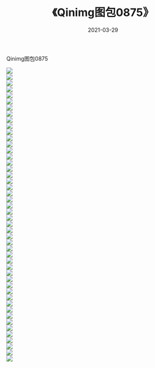 ﻿---
layout: post
title:  《Qinimg图包0875》
date:   2021-03-29
img: http://imgx.orgx.ga/Qinimg图包/Qinimg图包0875/000.jpg
categories: [美女, 清纯, 唯美]
---

Qinimg图包0875

 ![](http://imgx.orgx.ga/Qinimg图包/Qinimg图包0875/001.jpg) <br>![](http://imgx.orgx.ga/Qinimg图包/Qinimg图包0875/002.jpg) <br>![](http://imgx.orgx.ga/Qinimg图包/Qinimg图包0875/003.jpg) <br>![](http://imgx.orgx.ga/Qinimg图包/Qinimg图包0875/004.jpg) <br>![](http://imgx.orgx.ga/Qinimg图包/Qinimg图包0875/005.jpg) <br>![](http://imgx.orgx.ga/Qinimg图包/Qinimg图包0875/006.jpg) <br>![](http://imgx.orgx.ga/Qinimg图包/Qinimg图包0875/007.jpg) <br>![](http://imgx.orgx.ga/Qinimg图包/Qinimg图包0875/008.jpg) <br>![](http://imgx.orgx.ga/Qinimg图包/Qinimg图包0875/009.jpg) <br>![](http://imgx.orgx.ga/Qinimg图包/Qinimg图包0875/010.jpg) <br>![](http://imgx.orgx.ga/Qinimg图包/Qinimg图包0875/011.jpg) <br>![](http://imgx.orgx.ga/Qinimg图包/Qinimg图包0875/012.jpg) <br>![](http://imgx.orgx.ga/Qinimg图包/Qinimg图包0875/013.jpg) <br>![](http://imgx.orgx.ga/Qinimg图包/Qinimg图包0875/014.jpg) <br>![](http://imgx.orgx.ga/Qinimg图包/Qinimg图包0875/015.jpg) <br>![](http://imgx.orgx.ga/Qinimg图包/Qinimg图包0875/016.jpg) <br>![](http://imgx.orgx.ga/Qinimg图包/Qinimg图包0875/017.jpg) <br>![](http://imgx.orgx.ga/Qinimg图包/Qinimg图包0875/018.jpg) <br>![](http://imgx.orgx.ga/Qinimg图包/Qinimg图包0875/019.jpg) <br>![](http://imgx.orgx.ga/Qinimg图包/Qinimg图包0875/020.jpg) <br>![](http://imgx.orgx.ga/Qinimg图包/Qinimg图包0875/021.jpg) <br>![](http://imgx.orgx.ga/Qinimg图包/Qinimg图包0875/022.jpg) <br>![](http://imgx.orgx.ga/Qinimg图包/Qinimg图包0875/023.jpg) <br>![](http://imgx.orgx.ga/Qinimg图包/Qinimg图包0875/024.jpg) <br>![](http://imgx.orgx.ga/Qinimg图包/Qinimg图包0875/025.jpg) <br>![](http://imgx.orgx.ga/Qinimg图包/Qinimg图包0875/026.jpg) <br>![](http://imgx.orgx.ga/Qinimg图包/Qinimg图包0875/027.jpg) <br>![](http://imgx.orgx.ga/Qinimg图包/Qinimg图包0875/028.jpg) <br>![](http://imgx.orgx.ga/Qinimg图包/Qinimg图包0875/029.jpg) <br>![](http://imgx.orgx.ga/Qinimg图包/Qinimg图包0875/030.jpg) <br>![](http://imgx.orgx.ga/Qinimg图包/Qinimg图包0875/031.jpg) <br>![](http://imgx.orgx.ga/Qinimg图包/Qinimg图包0875/032.jpg) <br>![](http://imgx.orgx.ga/Qinimg图包/Qinimg图包0875/033.jpg) <br>![](http://imgx.orgx.ga/Qinimg图包/Qinimg图包0875/034.jpg) <br>![](http://imgx.orgx.ga/Qinimg图包/Qinimg图包0875/035.jpg) <br>![](http://imgx.orgx.ga/Qinimg图包/Qinimg图包0875/036.jpg) <br>![](http://imgx.orgx.ga/Qinimg图包/Qinimg图包0875/037.jpg) <br>![](http://imgx.orgx.ga/Qinimg图包/Qinimg图包0875/038.jpg) <br>![](http://imgx.orgx.ga/Qinimg图包/Qinimg图包0875/039.jpg) <br>![](http://imgx.orgx.ga/Qinimg图包/Qinimg图包0875/040.jpg) <br>![](http://imgx.orgx.ga/Qinimg图包/Qinimg图包0875/041.jpg) <br>![](http://imgx.orgx.ga/Qinimg图包/Qinimg图包0875/042.jpg) <br>![](http://imgx.orgx.ga/Qinimg图包/Qinimg图包0875/043.jpg) <br>![](http://imgx.orgx.ga/Qinimg图包/Qinimg图包0875/044.jpg) <br>![](http://imgx.orgx.ga/Qinimg图包/Qinimg图包0875/045.jpg) <br>![](http://imgx.orgx.ga/Qinimg图包/Qinimg图包0875/046.jpg) <br>![](http://imgx.orgx.ga/Qinimg图包/Qinimg图包0875/047.jpg) <br>![](http://imgx.orgx.ga/Qinimg图包/Qinimg图包0875/048.jpg) <br>